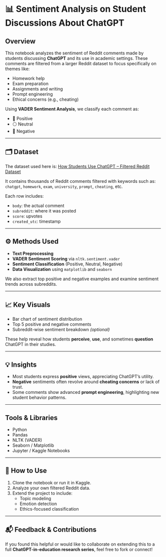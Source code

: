 ﻿# 📊 Sentiment Analysis on Student Discussions About ChatGPT

## Overview

This notebook analyzes the sentiment of Reddit comments made by students discussing **ChatGPT** and its use in academic settings. These comments are filtered from a larger Reddit dataset to focus specifically on themes like:

- Homework help
- Exam preparation
- Assignments and writing
- Prompt engineering
- Ethical concerns (e.g., cheating)

Using **VADER Sentiment Analysis**, we classify each comment as:
- 🔵 Positive
- ⚪ Neutral
- 🔴 Negative

---

## 🗂️ Dataset

The dataset used here is:
[How Students Use ChatGPT – Filtered Reddit Dataset](https://www.kaggle.com/datasets/faizankhandeshmukh/how-students-use-chatgpt-filtered-reddit-dataset)

It contains thousands of Reddit comments filtered with keywords such as:
`chatgpt`, `homework`, `exam`, `university`, `prompt`, `cheating`, etc.

Each row includes:
- `body`: the actual comment
- `subreddit`: where it was posted
- `score`: upvotes
- `created_utc`: timestamp

---

## ⚙️ Methods Used

- **Text Preprocessing**
- **VADER Sentiment Scoring** via `nltk.sentiment.vader`
- **Sentiment Classification** (Positive, Neutral, Negative)
- **Data Visualization** using `matplotlib` and `seaborn`

We also extract top positive and negative examples and examine sentiment trends across subreddits.

---

## 📈 Key Visuals

- Bar chart of sentiment distribution  
- Top 5 positive and negative comments  
- Subreddit-wise sentiment breakdown *(optional)*

These help reveal how students **perceive**, **use**, and sometimes **question** ChatGPT in their studies.

---

## 💡 Insights

- Most students express **positive** views, appreciating ChatGPT’s utility.
- **Negative** sentiments often revolve around **cheating concerns** or lack of trust.
- Some comments show advanced **prompt engineering**, highlighting new student behavior patterns.

---

## Tools & Libraries

- Python  
- Pandas  
- NLTK (VADER)  
- Seaborn / Matplotlib  
- Jupyter / Kaggle Notebooks

---

## 🚀 How to Use

1. Clone the notebook or run it in Kaggle.
2. Analyze your own filtered Reddit data.
3. Extend the project to include:
   - Topic modeling
   - Emotion detection
   - Ethics-focused classification

---

## 📬 Feedback & Contributions

If you found this helpful or would like to collaborate on extending this to a full **ChatGPT-in-education research series**, feel free to fork or connect!
